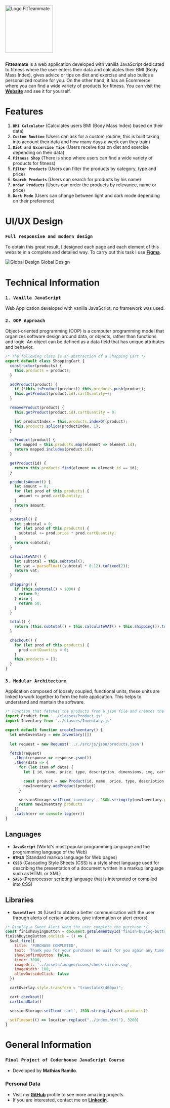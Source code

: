 <div style="margin-bottom: 2em">
    <img src="assets/images/logo/logo.svg" alt="Logo FitTeammate" width="150px" />
</div>

**Fitteamate** is a web application developed with vanilla JavaScript dedicated to fitness where the user enters their data and calculates their BMI (Body Mass Index), gives advice or tips on diet and exercise and also builds a personalized routine for you. On the other hand, it has an Ecommerce where you can find a wide variety of products for fitness. You can visit the [**Website**](https://mathiramilo.github.io/FitTeammate) and see it for yourself.

# Features

1. **`BMI Calculator`** (Calculates users BMI (Body Mass Index) based on their data)
2. **`Custom Routine`** (Users can ask for a custom routine, this is built taking into account their data and how many days a week can they train)
3. **`Diet and Excercise Tips`** (Users receive tips on diet and exercise depending on their data)
4. **`Fitness Shop`** (There is shop where users can find a wide variety of products for fitness)
5. **`Filter Products`** (Users can filter the products by category, type and price)
6. **`Search Products`** (Users can search for products by his name)
7. **`Order Products`** (Users can order the products by relevance, name or price)
8. **`Dark Mode`** (Users can change between light and dark mode depending on their preference)

# UI/UX Design

### `Full responsive and modern design`

To obtain this great result, I designed each page and each element of this website in a complete and detailed way. To carry out this task I use [**Figma**](https://www.figma.com/).

![Global Design](assets/images/design/global-design.png)
Global Design

# Technical Information

### `1. Vanilla JavaScript`

Web Application developed with vanilla JavaScript, no framework was used.

### `2. OOP Approach`

Object-oriented programming (OOP) is a computer programming model that organizes software design around data, or objects, rather than functions and logic. An object can be defined as a data field that has unique attributes and behavior.

```js
/* The following class is an abstraction of a Shopping Cart */
export default class ShoppingCart {
  constructor(products) {
    this.products = products;
  }

  addProduct(product) {
    if (!this.isProduct(product)) this.products.push(product);
    this.getProduct(product.id).cartQuantity++;
  }

  removeProduct(product) {
    this.getProduct(product.id).cartQuantity = 0;

    let productIndex = this.products.indexOf(product);
    this.products.splice(productIndex, 1);
  }

  isProduct(product) {
    let mapped = this.products.map(element => element.id);
    return mapped.includes(product.id);
  }

  getProduct(id) {
    return this.products.find(element => element.id == id);
  }

  productsAmount() {
    let amount = 0;
    for (let prod of this.products) {
      amount += prod.cartQuantity;
    }
    return amount;
  }

  subtotal() {
    let subtotal = 0;
    for (let prod of this.products) {
      subtotal += prod.price * prod.cartQuantity;
    }
    return subtotal;
  }

  calculateVAT() {
    let subtotal = this.subtotal();
    let vat = parseFloat((subtotal * 0.12).toFixed(2));
    return vat;
  }

  shipping() {
    if (this.subtotal() > 1000) {
      return 0;
    } else {
      return 50;
    }
  }

  total() {
    return (this.subtotal() + this.calculateVAT() + this.shipping()).toFixed(2);
  }

  checkout() {
    for (let prod of this.products) {
      prod.cartQuantity = 0;
    }
    this.products = [];
  }
}
```

### `3. Modular Architecture`

Application composed of loosely coupled, functional units, these units are linked to work together to form the hole application. This helps to understand and mantain the software.

```js
/* Function that fetches the products from a json file and creates the inventary */
import Product from '../classes/Product.js'
import Inventary from '../classes/Inventary.js'

export default function createInventary() {
  let newInventary = new Inventary([])
  
  let request = new Request('.././src/js/json/products.json')

  fetch(request)
    .then(response => response.json())
    .then(data => {
      for (let item of data) {
        let { id, name, price, type, description, dimensions, img, cartQuantity } = item

        const product = new Product(id, name, price, type, description, dimensions, img, cartQuantity)
        newInventary.addProduct(product)
      }

      sessionStorage.setItem('inventary', JSON.stringify(newInventary.products))
      return newInventary.products
    })
    .catch(err => console.log(err))
}
```

## Languages

* **`JavaScript`** (World's most popular programming language and the programming language of the Web)
* **`HTML5`** (Standard markup language for Web pages)
* **`CSS3`** (Cascading Style Sheets (CSS) is a style sheet language used for describing the presentation of a document written in a markup language such as HTML or XML)
* **`SASS`** (Preprocessor scripting language that is interpreted or compiled into CSS)

## Libraries

* **`SweetAlert JS`** (Used to obtain a better communication with the user through alerts of certain actions, give information or alert errors)

```js
/* Display a Sweet Alert when the user complete the purchase */
const finishBuyingButton = document.getElementById('finish-buying-button');
finishBuyingButton.onclick = () => {
  Swal.fire({
    title: 'PURCHASE COMPLETED',
    text: 'Thank you for your purchase! We wait for you again any time you want',
    showConfirmButton: false,
    timer: 3000,
    imageUrl: '../assets/images/icons/check-circle.svg',
    imageWidth: 100,
    allowOutsideClick: false
  })

  cartOverlay.style.transform = "translateX(460px)"; 

  cart.checkout()
  cartLoadData()

  sessionStorage.setItem('cart', JSON.stringify(cart.products))

  setTimeout(() => location.replace("../index.html"), 3200)
}
```

# General Information

### `Final Project of Coderhouse JavaScript Course`

* Developed by **Mathias Ramilo**.

### **Personal Data**

* Visit my [**GitHub**](https://github.com/mathiramilo) profile to see more amazing projects.
* If you are interested, contact me on [**Linkedin**](https://www.linkedin.com/in/mathias-ramilo/).
